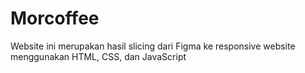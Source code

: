 # Morcoffee
Website ini merupakan hasil slicing dari Figma ke responsive website menggunakan HTML, CSS, dan JavaScript
